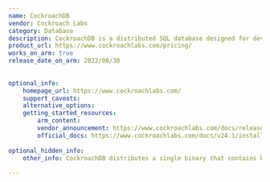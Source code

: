 ```yaml
---
name: CockroachDB
vendor: Cockroach Labs
category: Database
description: CockroachDB is a distributed SQL database designed for developing, scaling, and managing contemporary, data-heavy applications.
product_url: https://www.cockroachlabs.com/pricing/
works_on_arm: true
release_date_on_arm: 2022/08/30
 
 
optional_info:
    homepage_url: https://www.cockroachlabs.com/
    support_caveats:
    alternative_options:
    getting_started_resources:
        arm_content:
        vendor_announcement: https://www.cockroachlabs.com/docs/releases/v22.2#v22-2-0-alpha-1-build-changes
        official_docs: https://www.cockroachlabs.com/docs/v24.1/install-cockroachdb-linux
 
optional_hidden_info:
    other_info: CockroachDB distributes a single binary that contains both core and Enterprise features. The first experimental Linux/ARM64 release is rolled out in version v22.2.0-alpha.1.
 
---
```


